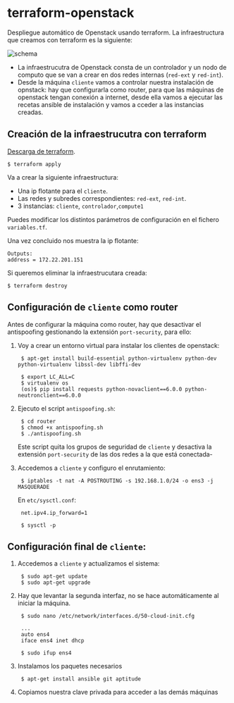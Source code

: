 # terraform-openstack

Despliegue automático de Openstack usando terraform. La infraestructura que creamos con terraform es la siguiente:

![schema](https://github.com/iesgn/terraform-openstack/raw/master/img/tos.png)

* La infraestrucutra de Openstack consta de un controlador y un nodo de computo que se van a crear en dos redes internas (`red-ext` y `red-int`).
* Desde la máquina `cliente` vamos a controlar nuestra instalación de opnstack: hay que configurarla como router, para que las máquinas de openstack tengan conexión a internet, desde ella vamos a ejecutar las recetas ansible de instalación y vamos a cceder a las instancias creadas.

## Creación de la infraestrucutra con terraform

[Descarga de terraform](https://www.terraform.io/downloads.html).

	$ terraform apply

Va a crear la siguiente infraestructura:

* Una ip flotante para el `cliente`.
* Las redes y subredes correspondientes: `red-ext`, `red-int`.
* 3 instancias: `cliente`, `controlador`,`compute1`

Puedes modificar los distintos parámetros de configuración en el fichero `variables.tf`.

Una vez concluido nos muestra la ip flotante:

	Outputs:
	address = 172.22.201.151

Si queremos eliminar la infraestrucutara creada:

	$ terraform destroy

## Configuración de `cliente` como router

Antes de configurar la máquina como router, hay que desactivar el antispoofing gestionando la extensión `port-security`, para ello:

1) Voy a crear un entorno virtual para instalar los clientes de openstack:

		$ apt-get install build-essential python-virtualenv python-dev python-virtualenv libssl-dev libffi-dev

		$ export LC_ALL=C
		$ virtualenv os
		(os)$ pip install requests python-novaclient==6.0.0 python-neutronclient==6.0.0

2) Ejecuto el script `antispoofing.sh`:

		$ cd router
		$ chmod +x antispoofing.sh
		$ ./antispoofing.sh

	Este script quita los grupos de seguridad de `cliente` y desactiva la extensión `port-security` de las dos redes a la que está conectada-

3) Accedemos a `cliente` y configuro el enrutamiento:

		$ iptables -t nat -A POSTROUTING -s 192.168.1.0/24 -o ens3 -j MASQUERADE
	
	En `etc/sysctl.conf`:

		net.ipv4.ip_forward=1
	
		$ sysctl -p

## Configuración final de `cliente`:

1) Accedemos a `cliente` y actualizamos el sistema:

		$ sudo apt-get update
		$ sudo apt-get upgrade

2) Hay que levantar la segunda interfaz, no se hace automáticamente al iniciar la máquina.

		$ sudo nano /etc/network/interfaces.d/50-cloud-init.cfg

		...
		auto ens4
		iface ens4 inet dhcp	

		$ sudo ifup ens4

3) Instalamos los paquetes necesarios

		$ apt-get install ansible git aptitude

4) Copiamos nuestra clave privada para acceder a las demás máquinas






